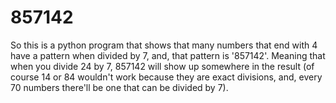 # 857142
So this is a python program that shows that many numbers that end with 4 have a pattern when divided by 7, and, that pattern is '857142'. Meaning that when you divide 24 by 7, 857142 will show up somewhere in the result (of course 14 or 84 wouldn't work because they are exact divisions, and, every 70 numbers there'll be one that can be divided by 7).
